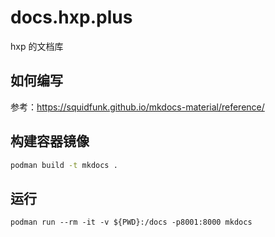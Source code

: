 # docs.hxp.plus

hxp 的文档库

## 如何编写

参考：<https://squidfunk.github.io/mkdocs-material/reference/>

## 构建容器镜像

```bash
podman build -t mkdocs .
```

## 运行

```
podman run --rm -it -v ${PWD}:/docs -p8001:8000 mkdocs
```
